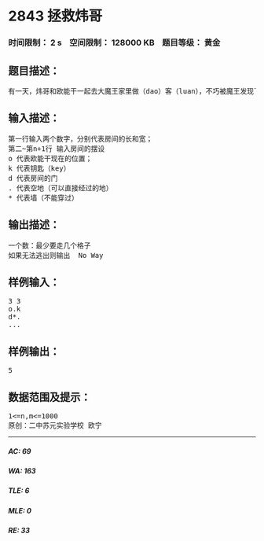 # 2843 拯救炜哥   
### 时间限制： 2 s&nbsp;&nbsp;&nbsp;&nbsp;空间限制： 128000 KB&nbsp;&nbsp;&nbsp;&nbsp;题目等级： 黄金  
## 题目描述：  

<pre>
有一天，炜哥和欧能干一起去大魔王家里做（dao）客（luan），不巧被魔王发现了。魔王将炜哥和欧能干抓走了，关在了两个不同的房间里。魔王听说吃炜哥的肉可以长生不老（炜哥=唐僧？），于是开始准备晚饭。由于魔王疏忽，将一把钥匙漏在了欧能干的房间里。欧能干知道这个消息后，赶紧去拯救炜哥。炜哥生命危在旦夕，欧能干必须马上离开这个房间，救出炜哥。于是他找到了编程大牛的你。
</pre>
  
  
## 输入描述：  

<pre>
第一行输入两个数字，分别代表房间的长和宽；  
第二~第n+1行 输入房间的摆设  
o 代表欧能干现在的位置；  
k 代表钥匙（key）  
d 代表房间的门  
. 代表空地（可以直接经过的地）  
* 代表墙（不能穿过）
</pre>
  
  
## 输出描述：  

<pre>
一个数：最少要走几个格子
如果无法逃出则输出  No Way
</pre>
  
  
## 样例输入：  

<pre>
3 3
o.k
d*.
...
</pre>
  
  
## 样例输出：  

<pre>
5
</pre>
  
  
## 数据范围及提示：  

<pre>
1<=n,m<=1000
原创：二中苏元实验学校 欧宁
</pre>
  
  
***  

##### AC: 69  
##### WA: 163  
##### TLE: 6  
##### MLE: 0  
##### RE: 33  
